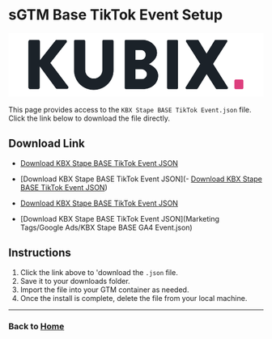 # sGTM Base TikTok Event Setup
![](https://raw.githubusercontent.com/kyle-williams-kubix/GTM-containers/refs/heads/main/Assets/Logos/Banner.png)

This page provides access to the `KBX Stape BASE TikTok Event.json` file. Click the link below to download the file directly.

## Download Link

- [Download KBX Stape BASE TikTok Event JSON](https://github.com/kyle-williams-kubix/GTM-containers/blob/1a4712a3bb13d656501e67aecd9cac7b35ba0df1/Marketing%20Tags/Base%20KBX/sGTM%20Base%20KBX%20container.json)


- [Download KBX Stape BASE TikTok Event JSON](- [Download KBX Stape BASE TikTok Event JSON](https://github.com/kyle-williams-kubix/GTM-containers/blob/main/Marketing%20Tags/Google%20Ads/KBX%20Stape%20BASE%20GA4%20Event.json))

- [Download KBX Stape BASE TikTok Event JSON](https://raw.githubusercontent.com/kyle-williams-kubix/GTM-containers/main/Marketing%20Tags/Google%20Ads/KBX%20Stape%20BASE%20GA4%20Event.json)


- [Download KBX Stape BASE TikTok Event JSON](Marketing Tags/Google Ads/KBX Stape BASE GA4 Event.json)

## Instructions

1. Click the link above to 'download the `.json` file.
2. Save it to your downloads folder.
3. Import the file into your GTM container as needed. 
4. Once the install is complete, delete the file from your local machine.

---
### Back to [Home](https://kyle-williams-kubix.github.io/GTM-containers/)
